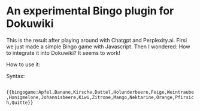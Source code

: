 # An experimental Bingo plugin for Dokuwiki

This is the result after playing around with Chatgpt and Perplexity.ai. Firsi we just made a simple Bingo game with Javascript. Then I wondered: How to integrate it into Dokuwiki? It seems to work!

How to use it:

Syntax:

<code>
{{bingogame:Apfel,Banane,Kirsche,Dattel,Holunderbeere,Feige,Weintraube,Honigmelone,Johannisbeere,Kiwi,Zitrone,Mango,Nektarine,Orange,Pfirsich,Quitte}}
</code>
